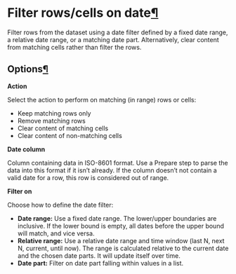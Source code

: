 Filter rows/cells on date[¶](#filter-rows-cells-on-date "Permalink to this heading")
====================================================================================


Filter rows from the dataset using a date filter defined by a fixed date range, a relative date range, or a matching date part. Alternatively, clear content from matching cells rather than filter the rows.



Options[¶](#options "Permalink to this heading")
------------------------------------------------


**Action**


Select the action to perform on matching (in range) rows or cells:


* Keep matching rows only
* Remove matching rows
* Clear content of matching cells
* Clear content of non\-matching cells


**Date column**


Column containing data in ISO\-8601 format. Use a Prepare step to parse the data into this format if it isn’t already. If the column doesn’t not contain a valid date for a row, this row is considered out of range.


**Filter on**


Choose how to define the date filter:


* **Date range:** Use a fixed date range. The lower/upper boundaries are inclusive. If the lower bound is empty, all dates before the upper bound will match, and vice versa.
* **Relative range:** Use a relative date range and time window (last N, next N, current, until now). The range is calculated relative to the current date and the chosen date parts. It will update itself over time.
* **Date part:** Filter on date part falling within values in a list.